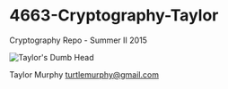 # 4663-Cryptography-Taylor
Cryptography Repo - Summer II 2015 

![Taylor's Dumb Head]()
   
Taylor Murphy
turtlemurphy@gmail.com
